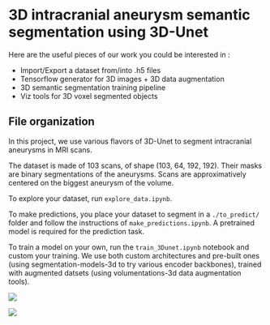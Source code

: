 # 3D intracranial aneurysm semantic segmentation using 3D-Unet

Here are the useful pieces of our work you could be interested in :
- Import/Export a dataset from/into .h5 files
- Tensorflow generator for 3D images + 3D data augmentation 
- 3D semantic segmentation training pipeline
- Viz tools for 3D voxel segmented objects

## File organization

In this project, we use various flavors of 3D-Unet to segment intracranial aneurysms in MRI scans.

The dataset is made of 103 scans, of shape (103, 64, 192, 192). Their masks are binary segmentations of the aneurysms. Scans are approximatively centered on the biggest aneurysm of the volume.

To explore your dataset, run ```explore_data.ipynb```.

To make predictions, you place your dataset to segment in a ```./to_predict/``` folder and follow the instructions of ```make_predictions.ipynb```. A pretrained model is required for the prediction task.

To train a model on your own, run the ```train_3Dunet.ipynb``` notebook and custom your training. We use both custom architectures and pre-built ones (using segmentation-models-3d to try various encoder backbones), trained with augmented datsets (using volumentations-3d data augmentation tools).

![](img/scan_10_finetuned_crop.gif.gif)

![](img/scan_8_finetuned_crop.gif.gif)